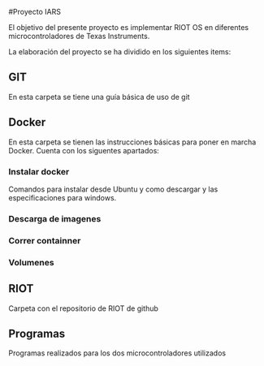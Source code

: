 #Proyecto IARS

El objetivo del presente proyecto es implementar RIOT OS en diferentes 
microcontroladores de Texas Instruments.

La elaboración del proyecto se ha dividido en los siguientes items:

## GIT

En esta carpeta se tiene una guía básica de uso de git

## Docker

En esta carpeta se tienen las instrucciones básicas para poner en marcha 
Docker. Cuenta con los siguentes apartados:

### Instalar docker

Comandos para instalar desde Ubuntu y como descargar y las 
especificaciones para windows.

### Descarga de imagenes

### Correr containner

### Volumenes

## RIOT

Carpeta con el repositorio de RIOT de github

## Programas 

Programas realizados para los dos microcontroladores utilizados
